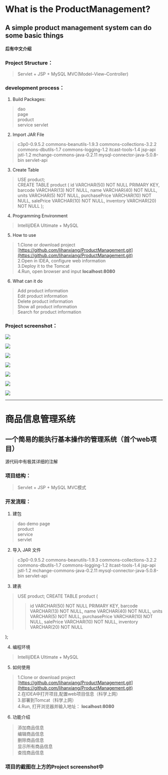 # What is the ProductManagement?

## A simple product management system can do some basic things

#### 后有中文介绍

### Project Structure：
> Servlet + JSP + MySQL
> MVC(Model–View–Controller)

### development process：

1. Build Packages:  
> dao  
> page  
> product  
> service
> servlet

2. Import JAR File
> c3p0-0.9.5.2
>commons-beanutils-1.9.3
>commons-collections-3.2.2
>commons-dbutils-1.7
>commons-logging-1.2
>itcast-tools-1.4
>jsp-api
>jstl-1.2
>mchange-commons-java-0.2.11
>mysql-connector-java-5.0.8-bin
>servlet-api

3. Create Table    
>   USE product;   
>   CREATE TABLE product (
>   id VARCHAR(50) NOT NULL PRIMARY KEY,<br>
    barcode VARCHAR(13) NOT NULL,
    name VARCHAR(40) NOT NULL,
    units VARCHAR(5) NOT NULL,
    purchasePrice VARCHAR(10) NOT NULL,
    salePrice VARCHAR(10) NOT NULL,
    inventory VARCHAR(20) NOT NULL
>);

4. Programming Environment
>IntellijIDEA Ultimate + MySQL

5. How to use
> 1.Clone or download project [https://github.com/lihanxiang/ProductManagement.git](https://github.com/lihanxiang/ProductManagement.git)
><br/>2.Open in IDEA, configure web information
><br/>3.Deploy it to the Tomcat
><br/>4.Run, open browser and input **localhost:8080**

6. What can it do
>Add product information
><br/>Edit product information
><br/>Delete product information
><br/>Show all product information
><br/>Search for product information

### Project screenshot：
![](http://upload-images.jianshu.io/upload_images/3426615-79022732f97f8e2a.PNG?imageMogr2/auto-orient/strip%7CimageView2/2/w/1240)

![](http://upload-images.jianshu.io/upload_images/3426615-f2b03a3c915892c4.PNG?imageMogr2/auto-orient/strip%7CimageView2/2/w/1240)

![](http://upload-images.jianshu.io/upload_images/3426615-640e6c7db3c2d823.PNG?imageMogr2/auto-orient/strip%7CimageView2/2/w/1240)

![](http://upload-images.jianshu.io/upload_images/3426615-dc49b6932966c257.PNG?imageMogr2/auto-orient/strip%7CimageView2/2/w/1240)

![](http://upload-images.jianshu.io/upload_images/3426615-e696c7c46e039742.PNG?imageMogr2/auto-orient/strip%7CimageView2/2/w/1240)

![](http://upload-images.jianshu.io/upload_images/3426615-7a2da38659c2871d.PNG?imageMogr2/auto-orient/strip%7CimageView2/2/w/1240)

![](http://upload-images.jianshu.io/upload_images/3426615-d401fbb6c61f85c1.PNG?imageMogr2/auto-orient/strip%7CimageView2/2/w/1240)

***

# 商品信息管理系统

## 一个简易的能执行基本操作的管理系统（首个web项目）
源代码中有极其详细的注解

### 项目结构：
> Servlet + JSP + MySQL
> MVC模式

### 开发流程：

1. 建包  
> dao
> demo
> page  
> product  
> service  
> servlet

2. 导入 JAR 文件
> c3p0-0.9.5.2
>commons-beanutils-1.9.3
>commons-collections-3.2.2
>commons-dbutils-1.7
>commons-logging-1.2
>itcast-tools-1.4
>jsp-api
>jstl-1.2
>mchange-commons-java-0.2.11
>mysql-connector-java-5.0.8-bin
>servlet-api

3. 建表  
>USE product;
>CREATE TABLE product (
>>    id	VARCHAR(50)	NOT NULL PRIMARY KEY,
    barcode VARCHAR(13) NOT NULL,
    name VARCHAR(40) NOT NULL,
    units VARCHAR(5) NOT NULL,
    purchasePrice VARCHAR(10) NOT NULL,
    salePrice VARCHAR(10) NOT NULL,
    inventory VARCHAR(20) NOT NULL
>
);

4. 编程环境
>IntellijIDEA Ultimate + MySQL

5. 如何使用
> 1.Clone or download project [https://github.com/lihanxiang/ProductManagement.git](https://github.com/lihanxiang/ProductManagement.git)
><br/>2.在IDEA中打开项目,配置web项目信息（科学上网）
><br/>3.部署到Tomcat（科学上网）
><br/>4.Run, 打开浏览器并输入地址： **localhost:8080**

6. 功能介绍
>添加商品信息
><br/>编辑商品信息
><br/>删除商品信息
><br/>显示所有商品信息
><br/>查找商品信息

### 项目的截图在上方的**Project screenshot**中
